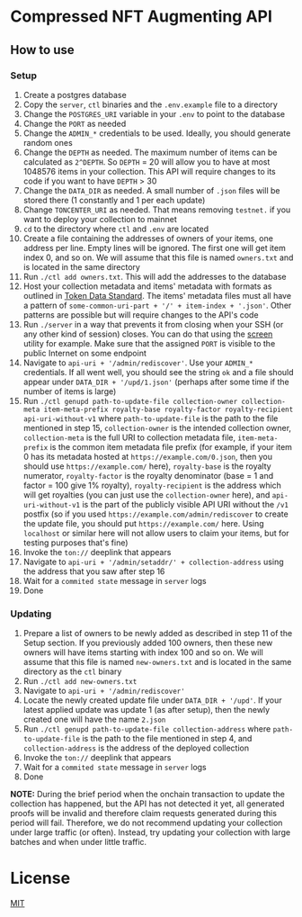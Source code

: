 # Compressed NFT Augmenting API

## How to use

### Setup

1. Create a postgres database
2. Copy the `server`, `ctl` binaries and the `.env.example` file to a directory
3. Change the `POSTGRES_URI` variable in your `.env` to point to the database
4. Change the `PORT` as needed
5. Change the `ADMIN_*` credentials to be used. Ideally, you should generate random ones
6. Change the `DEPTH` as needed. The maximum number of items can be calculated as `2^DEPTH`. So `DEPTH` = 20 will allow you to have at most 1048576 items in your collection. This API will require changes to its code if you want to have `DEPTH` > 30
7. Change the `DATA_DIR` as needed. A small number of `.json` files will be stored there (1 constantly and 1 per each update)
8. Change `TONCENTER_URI` as needed. That means removing `testnet.` if you want to deploy your collection to mainnet
9. `cd` to the directory where `ctl` and `.env` are located
10. Create a file containing the addresses of owners of your items, one address per line. Empty lines will be ignored. The first one will get item index 0, and so on. We will assume that this file is named `owners.txt` and is located in the same directory
11. Run `./ctl add owners.txt`. This will add the addresses to the database
12. Host your collection metadata and items' metadata with formats as outlined in [Token Data Standard](https://github.com/ton-blockchain/TEPs/blob/master/text/0064-token-data-standard.md). The items' metadata files must all have a pattern of `some-common-uri-part + '/' + item-index + '.json'`. Other patterns are possible but will require changes to the API's code
13. Run `./server` in a way that prevents it from closing when your SSH (or any other kind of session) closes. You can do that using the [screen](https://www.gnu.org/software/screen/manual/screen.html) utility for example. Make sure that the assigned `PORT` is visible to the public Internet on some endpoint
14. Navigate to `api-uri + '/admin/rediscover'`. Use your `ADMIN_*` credentials. If all went well, you should see the string `ok` and a file should appear under `DATA_DIR + '/upd/1.json'` (perhaps after some time if the number of items is large)
15. Run `./ctl genupd path-to-update-file collection-owner collection-meta item-meta-prefix royalty-base royalty-factor royalty-recipient api-uri-without-v1` where `path-to-update-file` is the path to the file mentioned in step 15, `collection-owner` is the intended collection owner, `collection-meta` is the full URI to collection metadata file, `item-meta-prefix` is the common item metadata file prefix (for example, if your item 0 has its metadata hosted at `https://example.com/0.json`, then you should use `https://example.com/` here), `royalty-base` is the royalty numerator, `royalty-factor` is the royalty denominator (base = 1 and factor = 100 give 1% royalty), `royalty-recipient` is the address which will get royalties (you can just use the `collection-owner` here), and `api-uri-without-v1` is the part of the publicly visible API URI without the `/v1` postfix (so if you used `https://example.com/admin/rediscover` to create the update file, you should put `https://example.com/` here. Using `localhost` or similar here will not allow users to claim your items, but for testing purposes that's fine)
16. Invoke the `ton://` deeplink that appears
17. Navigate to `api-uri + '/admin/setaddr/' + collection-address` using the address that you saw after step 16
18. Wait for a `commited state` message in `server` logs
19. Done

### Updating

1. Prepare a list of owners to be newly added as described in step 11 of the Setup section. If you previously added 100 owners, then these new owners will have items starting with index 100 and so on. We will assume that this file is named `new-owners.txt` and is located in the same directory as the `ctl` binary
2. Run `./ctl add new-owners.txt`
3. Navigate to `api-uri + '/admin/rediscover'`
4. Locate the newly created update file under `DATA_DIR + '/upd'`. If your latest applied update was update 1 (as after setup), then the newly created one will have the name `2.json`
5. Run `./ctl genupd path-to-update-file collection-address` where `path-to-update-file` is the path to the file mentioned in step 4, and `collection-address` is the address of the deployed collection
6. Invoke the `ton://` deeplink that appears
7. Wait for a `commited state` message in `server` logs
8. Done

**NOTE:** During the brief period when the onchain transaction to update the collection has happened, but the API has not detected it yet, all generated proofs will be invalid and therefore claim requests generated during this period will fail. Therefore, we do not recommend updating your collection under large traffic (or often). Instead, try updating your collection with large batches and when under little traffic.

# License
[MIT](LICENSE)
